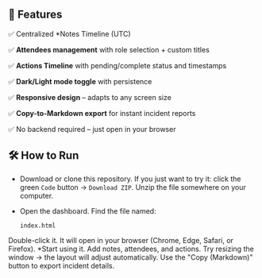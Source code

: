 ## :rocket: Features
:white_check_mark: Centralized *Notes Timeline (UTC)

:white_check_mark: **Attendees management** with role selection + custom titles

:white_check_mark: **Actions Timeline** with pending/complete status and timestamps

:white_check_mark: **Dark/Light mode toggle** with persistence

:white_check_mark: **Responsive design** – adapts to any screen size

:white_check_mark: **Copy-to-Markdown export** for instant incident reports

:white_check_mark: No backend required – just open in your browser

## :hammer_and_wrench: How to Run
* Download or clone this repository.
If you just want to try it: click the green `Code` button → `Download ZIP`. 
Unzip the file somewhere on your computer.

* Open the dashboard.
Find the file named: 
     ```
     index.html
     ```
Double-click it. It will open in your browser (Chrome, Edge, Safari, or Firefox).
*Start using it.
Add notes, attendees, and actions. 
Try resizing the window → the layout will adjust automatically. 
Use the "Copy (Markdown)" button to export incident details. 
